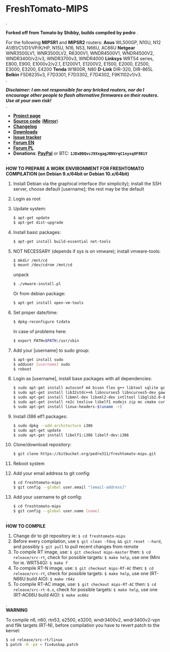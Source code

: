 # **FreshTomato-MIPS** #
.  
  
**Forked off from Tomato by Shibby, builds compiled by pedro**
.  
  
For the following **MIPSR1** and **MIPSR2** routers: **Asus** WL500GP, N10U, N12 A1/B1/C1/D1/VP/K/HP, N15U, N16, N53, N66U, AC66U **Netgear** WNR3500LV1, WNR3500LV2, R6300V1, WNDR4500V1, WNDR4500V2, WNDR3400/v2/v3, WNDR3700v3, WNDR4000 **Linksys** WRT54 series, E800, E900, E1000v2/v2.1, E1200V1, E1200V2, E1500, E2000, E2500, E3000, E3200, E4200 **Tenda** W1800R, N80 **D-Link** DIR-320, DIR-865L **Belkin** F5D8235v3, F7D3301, F7D3302, F7D4302, F9K1102v1/v3.  
.  
  
***Disclaimer: I am not responsible for any bricked routers, nor do I encourage other people to flash alternative firmwares on their routers. Use at your own risk!***  
.  
  
- [**Project page**](https://freshtomato.org/)
- [**Source code**](https://bitbucket.org/pedro311/freshtomato-mips/commits/all) ([**Mirror**](https://github.com/pedro0311/freshtomato-mips))
- [**Changelog**](https://bitbucket.org/pedro311/freshtomato-mips/src/mips-master/CHANGELOG)
- [**Downloads**](https://freshtomato.org/downloads)
- [**Issue tracker**](https://bitbucket.org/pedro311/freshtomato-mips/issues?status=new&status=open)
- [**Forum EN**](https://www.linksysinfo.org/)
- [**Forum PL**](https://openlinksys.info/forum/)
- **Donations**: [**PayPal**](https://www.paypal.com/cgi-bin/webscr?cmd=_s-xclick&hosted_button_id=B4FDH9TH6Z8FU)  or  BTC: **`1JDxBBQvcJ9XxgagJRNVrqC1nysq8F8B1Y`**  
  
.  
**HOW TO PREPARE A WORK ENVIRONMENT FOR FRESHTOMATO COMPILATION (on Debian 9.x/64bit or Debian 10.x/64bit)**
  
1. Install Debian via the graphical interface (for simplicity); install the SSH server, choose default [username]; the rest may be the default
  
2. Login as root
  
3. Update system:
    ```sh
    $ apt-get update
    $ apt-get dist-upgrade
    ```
  
4. Install basic packages:
    ```sh
    $ apt-get install build-essential net-tools
    ```
  
5. NOT NECESSARY (depends if sys is on vmware); install vmware-tools:
    ```sh
    $ mkdir /mnt/cd
    $ mount /dev/cdrom /mnt/cd
    ```
    unpack  
    ```sh
    $ ./vmware-install.pl
    ```
    Or from debian package:  
    ```sh
    $ apt-get install open-vm-tools
    ```
  
6. Set proper date/time:
    ```sh
    $ dpkg-reconfigure tzdata
    ```
    In case of problems here:
    ```sh
    $ export PATH=$PATH:/usr/sbin
    ```
  
7. Add your [username] to sudo group:
    ```sh
    $ apt-get install sudo
    $ adduser [username] sudo
    $ reboot
    ```
  
8. Login as [username], install base packages with all dependencies:
    ```sh
    $ sudo apt-get install autoconf m4 bison flex g++ libtool sqlite gcc binutils patch bzip2 make gettext unzip zlib1g-dev libc6 gperf automake groff
    $ sudo apt-get install lib32stdc++6 libncurses5 libncurses5-dev gawk gitk zlib1g-dev autopoint shtool autogen mtd-utils gcc-multilib gconf-editor lib32z1-dev pkg-config libssl-dev automake1.11
    $ sudo apt-get install libmnl-dev libxml2-dev intltool libglib2.0-dev libstdc++5 texinfo dos2unix xsltproc libnfnetlink0 libcurl4-openssl-dev libgtk2.0-dev libnotify-dev libevent-dev git
    $ sudo apt-get install re2c texlive libelf1 nodejs zip mc cmake curl libglib2.0-dev-bin
    $ sudo apt-get install linux-headers-$(uname -r)
    ```
  
9. Install i386 elf1 packages:
    ```sh
    $ sudo dpkg --add-architecture i386
    $ sudo apt-get update
    $ sudo apt-get install libelf1:i386 libelf-dev:i386
    ```
  
10. Clone/download repository:
    ```sh
    $ git clone https://bitbucket.org/pedro311/freshtomato-mips.git
    ```
  
11. Reboot system
  
12. Add your email address to git config:
    ```sh
    $ cd freshtomato-mips
    $ git config --global user.email "[email-address]"
    ```
  
13. Add your username to git config:
    ```sh
    $ cd freshtomato-mips
    $ git config --global user.name [name]
    ```
  
.  
**HOW TO COMPILE**
  
1. Change dir to git repository ie: ```$ cd freshtomato-mips```
2. Before every compilation, use ```$ git clean -fdxq && git reset --hard```, and possibly ```$ git pull``` to pull recent changes from remote
3. To compile RT image, use: ```$ git checkout mips-master``` then: ```$ cd release/src-rt```, check for possible targets: ```$ make help```, use one (Mini for ie. WRT54G): ```$ make f```
4. To compile RT-N image, use: ```$ git checkout mips-RT-AC``` then: ```$ cd release/src-rt```, check for possible targets: ```$ make help```, use one (RT-N66U build AIO): ```$ make r64z```
5. To compile RT-AC image, use: ```$ git checkout mips-RT-AC``` then: ```$ cd release/src-rt-6.x```, check for possible targets: ```$ make help```, use one (RT-AC66U build AIO): ```$ make ac66z```
  
.  
**WARNING**
  
To compile n6, n60, rtn53, e2500, e3200, wndr3400v2, wndr3400v2-vpn and f9k targets (RT-N), before compilation you have to revert patch to the kernel:  
```sh
$ cd release/src-rt/linux
$ patch -R -p4 < fix4usbap.patch
```
  
